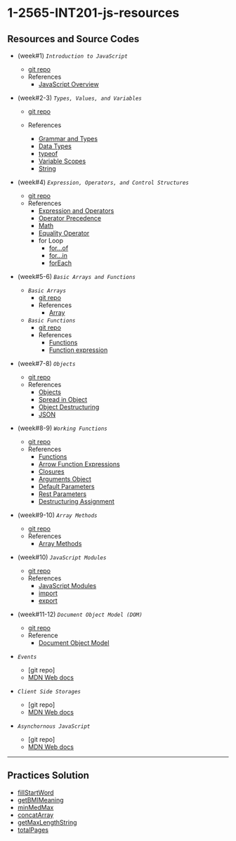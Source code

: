 # 1-2565-INT201-js-resources

## Resources and Source Codes

- (week#1) _`Introduction to JavaScript`_
  - [git repo](https://github.com/umaporn-sup/1-2565-INT201-intro-js.git)
  - References
    - [JavaScript Overview](https://developer.mozilla.org/en-US/docs/Web/JavaScript)
- (week#2-3) _`Types, Values, and Variables`_

  - [git repo](https://github.com/umaporn-sup/1-2565-INT201-types-variables.git)
  - References

    - [Grammar and Types](https://developer.mozilla.org/en-US/docs/Web/JavaScript/Guide/Grammar_and_Types)
    - [Data Types](https://developer.mozilla.org/en-US/docs/Web/JavaScript/Data_structures)
    - [typeof](https://developer.mozilla.org/en-US/docs/Web/JavaScript/Reference/Operators/typeof)
    - [Variable Scopes](https://www.w3schools.com/js/js_scope.asp)
    - [String](https://developer.mozilla.org/en-US/docs/Web/JavaScript/Reference/Global_Objects/String)

- (week#4) _`Expression, Operators, and Control Structures`_

  - [git repo](https://github.com/umaporn-sup/1-2565-INT201-operators-ctrlstructures.git)
  - References
    - [Expression and Operators](https://developer.mozilla.org/en-US/docs/Web/JavaScript/Guide/Expressions_and_Operators)
    - [Operator Precedence](https://developer.mozilla.org/en-US/docs/Web/JavaScript/Reference/Operators/Operator_Precedence)
    - [Math](https://developer.mozilla.org/en-US/docs/Web/JavaScript/Reference/Global_Objects/Math)
    - [Equality Operator](https://developer.mozilla.org/en-US/docs/Web/JavaScript/Reference/Operators/Equality)
    - for Loop
      - [for...of](https://developer.mozilla.org/en-US/docs/Web/JavaScript/Reference/Statements/for...of)
      - [for...in](https://developer.mozilla.org/en-US/docs/Web/JavaScript/Reference/Statements/for...in)
      - [forEach](https://developer.mozilla.org/en-US/docs/Web/JavaScript/Reference/Global_Objects/Array/forEach)

- (week#5-6) _`Basic Arrays and Functions`_
  - _`Basic Arrays`_
    - [git repo](https://github.com/umaporn-sup/1-2565-INT201-basic-arrays.git)
    - References
      - [Array](https://developer.mozilla.org/en-US/docs/Web/JavaScript/Reference/Global_Objects/Array)
  - _`Basic Functions`_
    - [git repo](https://github.com/umaporn-sup/1-2565-INT201-basic-functions.git)
    - References
      - [Functions](https://developer.mozilla.org/en-US/docs/Web/JavaScript/Guide/Functions)
      - [Function expression](https://developer.mozilla.org/en-US/docs/Web/JavaScript/Reference/Operators/function)
- (week#7-8) _`Objects`_

  - [git repo](https://github.com/umaporn-sup/1-2565-INT201-objects.git)
  - References
    - [Objects](https://developer.mozilla.org/en-US/docs/Web/JavaScript/Guide/Working_with_Objects)
    - [Spread in Object](https://developer.mozilla.org/en-US/docs/Web/JavaScript/Reference/Operators/Spread_syntax#spread_in_object_literals)
    - [Object Destructuring](https://developer.mozilla.org/en-US/docs/Web/JavaScript/Reference/Operators/Destructuring_assignment#object_destructuring)
    - [JSON](https://developer.mozilla.org/en-US/docs/Learn/JavaScript/Objects/JSON)

- (week#8-9) _`Working Functions`_
  - [git repo](https://github.com/umaporn-sup/1-2565-INT201-working-functions.git)
  - References
    - [Functions](https://developer.mozilla.org/en-US/docs/Web/JavaScript/Guide/Functions)
    - [Arrow Function Expressions](https://developer.mozilla.org/en-US/docs/Web/JavaScript/Reference/Functions/Arrow_functions)
    - [Closures](https://developer.mozilla.org/en-US/docs/Web/JavaScript/Closures)
    - [Arguments Object](https://developer.mozilla.org/en-US/docs/Web/JavaScript/Reference/Functions/arguments)
    - [Default Parameters](https://developer.mozilla.org/en-US/docs/Web/JavaScript/Reference/Functions/Default_parameters)
    - [Rest Parameters](https://developer.mozilla.org/en-US/docs/Web/JavaScript/Reference/Functions/rest_parameters)
    - [Destructuring Assignment](https://developer.mozilla.org/en-US/docs/Web/JavaScript/Reference/Operators/Destructuring_assignment#:~:text=The%20destructuring%20assignment%20syntax%20is,from%20objects%2C%20into%20distinct%20variables.)
- (week#9-10) _`Array Methods`_

  - [git repo](https://github.com/umaporn-sup/1-2565-INT201-array-methods.git)
  - References
    - [Array Methods](https://developer.mozilla.org/en-US/docs/Web/JavaScript/Reference/Global_Objects/Array#instance_methods)

- (week#10) _`JavaScript Modules`_

  - [git repo](https://github.com/umaporn-sup/1-2565-INT201-js-modules.git)
  - References
    - [JavaScript Modules](https://developer.mozilla.org/en-US/docs/Web/JavaScript/Guide/Modules)
    - [import](https://developer.mozilla.org/en-US/docs/Web/JavaScript/Reference/Statements/import)
    - [export](https://developer.mozilla.org/en-US/docs/web/javascript/reference/statements/export)

- (week#11-12) _`Document Object Model (DOM)`_
  - [git repo](https://github.com/umaporn-sup/1-2565-INT201-dom.git)
  - Reference
    - [Document Object Model](https://developer.mozilla.org/en-US/docs/Web/API/Document_Object_Model/Introduction)
- _`Events`_
  - [git repo]
  - [MDN Web docs](https://developer.mozilla.org/en-US/docs/Web/API/Event)
- _`Client Side Storages`_
  - [git repo]
  - [MDN Web docs](https://developer.mozilla.org/en-US/docs/Learn/JavaScript/Client-side_web_APIs/Client-side_storage)
- _`Asynchornous JavaScript`_
  - [git repo]
  - [MDN Web docs](https://developer.mozilla.org/en-US/docs/Learn/JavaScript/Asynchronous/Introducing)

<hr/>

## Practices Solution

- [fillStartWord](https://github.com/umaporn-sup/1-2565-INT201-sol-fillStartWord.git)
- [getBMIMeaning](https://github.com/umaporn-sup/1-2565-INT201-sol-bmi.git)
- [minMedMax](https://github.com/umaporn-sup/1-2565-INT201-sol-minmedmax.git)
- [concatArray](https://github.com/umaporn-sup/1-2565-INT201-sol-concatArray.git)
- [getMaxLengthString](https://github.com/umaporn-sup/1-2565-INT201-sol-getMaxLengthString.git)
- [totalPages](https://github.com/umaporn-sup/1-2565-INT201-sol-totalPages.git)

